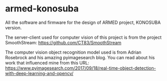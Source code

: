 # armed-konosuba
All the software and firmware for the design of ARMED project, KONOSUBA version.

The server-client used for computer vision of this project is from the project SmoothStream: https://github.com/CT83/SmoothStream

The computer vision object recognition model used is from Adrian Rosebrock and his amazing pyimagesearch blog. You can read about his work that influenced mine from this URL: https://www.pyimagesearch.com/2017/09/18/real-time-object-detection-with-deep-learning-and-opencv/
